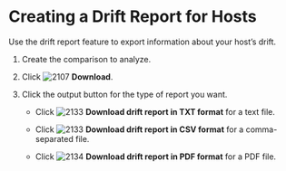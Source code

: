 # Creating a Drift Report for Hosts

Use the drift report feature to export information about your host’s drift.

1. Create the comparison to analyze.

2. Click ![2107](../images/2107.png) **Download**.

3. Click the output button for the type of report you want.

      - Click ![2133](../images/2133.png) **Download drift report in TXT format** for a text file.

      - Click ![2133](../images/2133.png) **Download drift report in CSV format** for a comma-separated file.

      - Click ![2134](../images/2134.png) **Download drift report in PDF format** for a PDF file.
